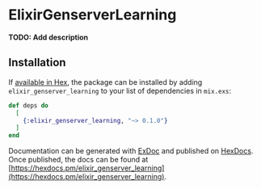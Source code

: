 # ElixirGenserverLearning

**TODO: Add description**

## Installation

If [available in Hex](https://hex.pm/docs/publish), the package can be installed
by adding `elixir_genserver_learning` to your list of dependencies in `mix.exs`:

```elixir
def deps do
  [
    {:elixir_genserver_learning, "~> 0.1.0"}
  ]
end
```

Documentation can be generated with [ExDoc](https://github.com/elixir-lang/ex_doc)
and published on [HexDocs](https://hexdocs.pm). Once published, the docs can
be found at [https://hexdocs.pm/elixir_genserver_learning](https://hexdocs.pm/elixir_genserver_learning).

